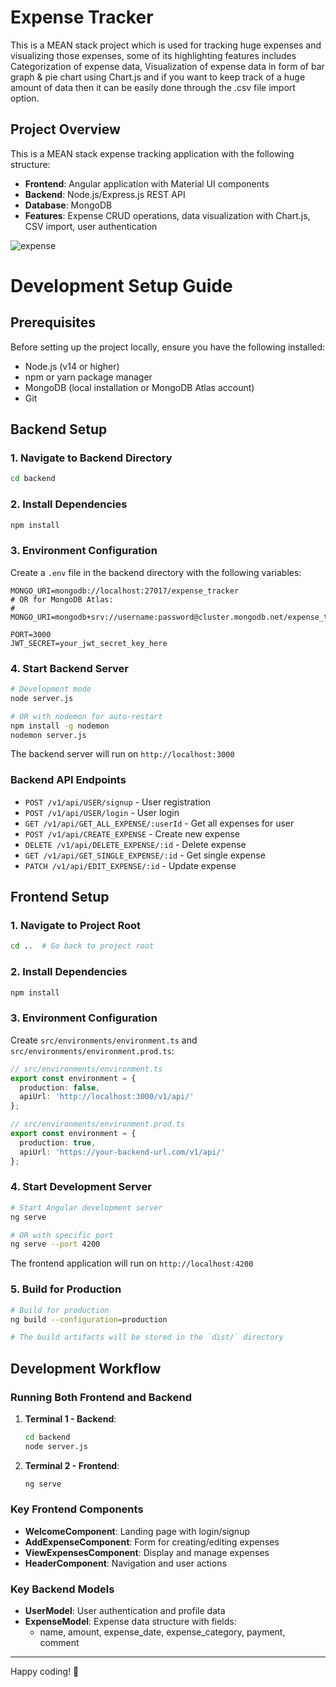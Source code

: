 # Expense Tracker

 This is a MEAN stack project which is used for tracking huge expenses and visualizing those expenses, some of its highlighting features includes Categorization of expense data, Visualization of expense data in form of bar graph & pie chart using Chart.js and if you want to keep track of a huge amount of data then it can be easily done through the .csv file import option.

## Project Overview
This is a MEAN stack expense tracking application with the following structure:
- **Frontend**: Angular application with Material UI components
- **Backend**: Node.js/Express.js REST API
- **Database**: MongoDB
- **Features**: Expense CRUD operations, data visualization with Chart.js, CSV import, user authentication

![expense](https://github.com/user-attachments/assets/45a62bfb-ae26-4e11-b481-ff14c62ddf42)

# Development Setup Guide

## Prerequisites
Before setting up the project locally, ensure you have the following installed:
- Node.js (v14 or higher)
- npm or yarn package manager
- MongoDB (local installation or MongoDB Atlas account)
- Git

## Backend Setup

### 1. Navigate to Backend Directory
```bash
cd backend
```

### 2. Install Dependencies
```bash
npm install
```

### 3. Environment Configuration
Create a `.env` file in the backend directory with the following variables:
```env
MONGO_URI=mongodb://localhost:27017/expense_tracker
# OR for MongoDB Atlas:
# MONGO_URI=mongodb+srv://username:password@cluster.mongodb.net/expense_tracker

PORT=3000
JWT_SECRET=your_jwt_secret_key_here
```

### 4. Start Backend Server
```bash
# Development mode
node server.js

# OR with nodemon for auto-restart
npm install -g nodemon
nodemon server.js
```

The backend server will run on `http://localhost:3000`

### Backend API Endpoints
- `POST /v1/api/USER/signup` - User registration
- `POST /v1/api/USER/login` - User login
- `GET /v1/api/GET_ALL_EXPENSE/:userId` - Get all expenses for user
- `POST /v1/api/CREATE_EXPENSE` - Create new expense
- `DELETE /v1/api/DELETE_EXPENSE/:id` - Delete expense
- `GET /v1/api/GET_SINGLE_EXPENSE/:id` - Get single expense
- `PATCH /v1/api/EDIT_EXPENSE/:id` - Update expense

## Frontend Setup

### 1. Navigate to Project Root
```bash
cd ..  # Go back to project root
```

### 2. Install Dependencies
```bash
npm install
```

### 3. Environment Configuration
Create `src/environments/environment.ts` and `src/environments/environment.prod.ts`:

```typescript
// src/environments/environment.ts
export const environment = {
  production: false,
  apiUrl: 'http://localhost:3000/v1/api/'
};

// src/environments/environment.prod.ts
export const environment = {
  production: true,
  apiUrl: 'https://your-backend-url.com/v1/api/'
};
```

### 4. Start Development Server
```bash
# Start Angular development server
ng serve

# OR with specific port
ng serve --port 4200
```

The frontend application will run on `http://localhost:4200`

### 5. Build for Production
```bash
# Build for production
ng build --configuration=production

# The build artifacts will be stored in the `dist/` directory
```

## Development Workflow

### Running Both Frontend and Backend
1. **Terminal 1 - Backend**:
   ```bash
   cd backend
   node server.js
   ```

2. **Terminal 2 - Frontend**:
   ```bash
   ng serve
   ```

### Key Frontend Components
- **WelcomeComponent**: Landing page with login/signup
- **AddExpenseComponent**: Form for creating/editing expenses
- **ViewExpensesComponent**: Display and manage expenses
- **HeaderComponent**: Navigation and user actions

### Key Backend Models
- **UserModel**: User authentication and profile data
- **ExpenseModel**: Expense data structure with fields:
  - name, amount, expense_date, expense_category, payment, comment

---

Happy coding! 🚀
